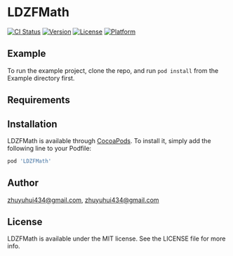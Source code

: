 # LDZFMath

[![CI Status](https://img.shields.io/travis/zhuyuhui434@gmail.com/LDZFMath.svg?style=flat)](https://travis-ci.org/zhuyuhui434@gmail.com/LDZFMath)
[![Version](https://img.shields.io/cocoapods/v/LDZFMath.svg?style=flat)](https://cocoapods.org/pods/LDZFMath)
[![License](https://img.shields.io/cocoapods/l/LDZFMath.svg?style=flat)](https://cocoapods.org/pods/LDZFMath)
[![Platform](https://img.shields.io/cocoapods/p/LDZFMath.svg?style=flat)](https://cocoapods.org/pods/LDZFMath)

## Example

To run the example project, clone the repo, and run `pod install` from the Example directory first.

## Requirements

## Installation

LDZFMath is available through [CocoaPods](https://cocoapods.org). To install
it, simply add the following line to your Podfile:

```ruby
pod 'LDZFMath'
```

## Author

zhuyuhui434@gmail.com, zhuyuhui434@gmail.com

## License

LDZFMath is available under the MIT license. See the LICENSE file for more info.
